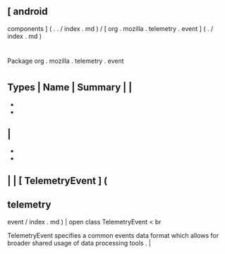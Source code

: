 [
android
-
components
]
(
.
.
/
index
.
md
)
/
[
org
.
mozilla
.
telemetry
.
event
]
(
.
/
index
.
md
)
#
#
Package
org
.
mozilla
.
telemetry
.
event
#
#
#
Types
|
Name
|
Summary
|
|
-
-
-
|
-
-
-
|
|
[
TelemetryEvent
]
(
-
telemetry
-
event
/
index
.
md
)
|
open
class
TelemetryEvent
<
br
>
TelemetryEvent
specifies
a
common
events
data
format
which
allows
for
broader
shared
usage
of
data
processing
tools
.
|
